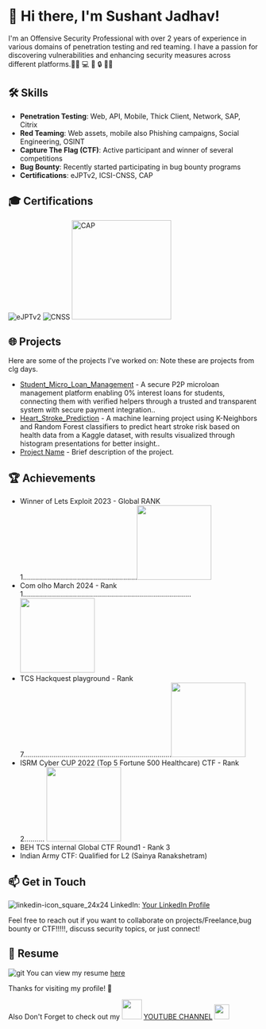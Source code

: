 # 👋 Hi there, I'm Sushant Jadhav!

I'm an Offensive Security Professional with over 2 years of experience in various domains of penetration testing and red teaming. I have a passion for discovering vulnerabilities and enhancing security measures across different platforms.🕵️‍♂️ 💻 🔐 🔒 👨‍💻 

## 🛠️ Skills

- **Penetration Testing**: Web, API, Mobile, Thick Client, Network, SAP, Citrix
- **Red Teaming**: Web assets, mobile also Phishing campaigns, Social Engineering, OSINT
- **Capture The Flag (CTF)**: Active participant and winner of several competitions
- **Bug Bounty**: Recently started participating in bug bounty programs
- **Certifications**: eJPTv2, ICSI-CNSS, CAP

## 🎓 Certifications

 
![eJPTv2](https://api.accredible.com/v1/frontend/credential_website_embed_image/badge/81522350)  ![CNSS](https://api.accredible.com/v1/frontend/credential_website_embed_image/badge/28157155)    <img src="https://secops.group/wp-content/uploads/2023/01/cert-stamp-2.png" alt="CAP" width="200"/>  

## 🌐 Projects

Here are some of the projects I've worked on: Note these are projects from clg days.

- [Student_Micro_Loan_Management](https://github.com/Daikoku10/Student-Micro-Loan-mgt) - A secure P2P microloan management platform enabling 0% interest loans for students, connecting them with verified helpers through a trusted and transparent system with secure payment integration..
- [Heart_Stroke_Prediction](https://github.com/Daikoku10/Heart_stroke_prediction_internship) - A machine learning project using K-Neighbors and Random Forest classifiers to predict heart stroke risk based on health data from a Kaggle dataset, with results visualized through histogram presentations for better insight..
- [Project Name](link-to-your-project) - Brief description of the project.

## 🏆 Achievements

- Winner of Lets Exploit 2023 - Global RANK 1.........................................................<img src="https://github.com/user-attachments/assets/fd1f98c7-59e5-4534-b78f-d6e57e791011" width="150"/>
- Com olho March 2024 - Rank 1....................................................................................<img src="https://github.com/user-attachments/assets/99a8447d-193c-4cf9-a1ea-aaac45effc75" width="150"/>
- TCS Hackquest playground - Rank 7..........................................................................<img src="https://github.com/user-attachments/assets/2176869a-0407-462a-8dbc-84c983f66e61" width="150"/>
- ISRM Cyber CUP 2022 (Top 5 Fortune 500 Healthcare) CTF - Rank 2..........                 <img src="https://github.com/user-attachments/assets/041b40d6-b10e-430d-abe8-cdb6d7df8b5a" width="150"/>
- BEH TCS internal Global CTF Round1 - Rank 3 
- Indian Army CTF: Qualified for L2 (Sainya Ranakshetram)

## 📫 Get in Touch

![linkedin-icon_square_24x24](https://github.com/user-attachments/assets/725c6b18-13c5-4728-90c1-8a67ab4bc8fc)  LinkedIn: [Your LinkedIn Profile](https://www.linkedin.com/in/sushant-jadhav-2391161b4/)


Feel free to reach out if you want to collaborate on projects/Freelance,bug bounty or CTF!!!!!, discuss security topics, or just connect!

## 📄 Resume

![git](https://github.com/user-attachments/assets/711f5d5a-2039-406d-9ab7-f5f694dcf013) You can view my resume [here](https://github.com/Daikoku10/Daikoku10/blob/main/SUSHANT_JADHAV.pdf) 


Thanks for visiting my profile! 🚀

Also Don't Forget to check out my  <img src="https://github.com/user-attachments/assets/f0d9405b-dea9-4216-9f65-ed0e2df87f30" width="40"/>  [YOUTUBE CHANNEL](https://www.youtube.com/@vjfoodhut1854) <img src="https://github.com/user-attachments/assets/09631d9f-f0b2-4789-a1a0-3ffa07319db8" width="30"/>
